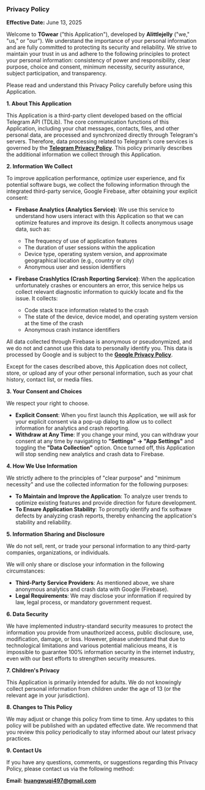 ### **Privacy Policy**

**Effective Date:** June 13, 2025

Welcome to **TGwear** ("this Application"), developed by **Alittlejelly** ("we," "us," or "our"). We understand the importance of your personal information and are fully committed to protecting its security and reliability. We strive to maintain your trust in us and adhere to the following principles to protect your personal information: consistency of power and responsibility, clear purpose, choice and consent, minimum necessity, security assurance, subject participation, and transparency.

Please read and understand this Privacy Policy carefully before using this Application.

**1. About This Application**

This Application is a third-party client developed based on the official Telegram API (TDLib). The core communication functions of this Application, including your chat messages, contacts, files, and other personal data, are processed and synchronized directly through Telegram's servers. Therefore, data processing related to Telegram's core services is governed by the **[Telegram Privacy Policy](https://telegram.org/privacy)**. This policy primarily describes the additional information we collect through this Application.

**2. Information We Collect**

To improve application performance, optimize user experience, and fix potential software bugs, we collect the following information through the integrated third-party service, Google Firebase, after obtaining your explicit consent:

* **Firebase Analytics (Analytics Service)**: We use this service to understand how users interact with this Application so that we can optimize features and improve its design. It collects anonymous usage data, such as:

    * The frequency of use of application features
    * The duration of user sessions within the application
    * Device type, operating system version, and approximate geographical location (e.g., country or city)
    * Anonymous user and session identifiers

* **Firebase Crashlytics (Crash Reporting Service)**: When the application unfortunately crashes or encounters an error, this service helps us collect relevant diagnostic information to quickly locate and fix the issue. It collects:

    * Code stack trace information related to the crash
    * The state of the device, device model, and operating system version at the time of the crash
    * Anonymous crash instance identifiers

All data collected through Firebase is anonymous or pseudonymized, and we do not and cannot use this data to personally identify you. This data is processed by Google and is subject to the **[Google Privacy Policy](https://policies.google.com/privacy)**.

Except for the cases described above, this Application does not collect, store, or upload any of your other personal information, such as your chat history, contact list, or media files.

**3. Your Consent and Choices**

We respect your right to choose.

* **Explicit Consent**: When you first launch this Application, we will ask for your explicit consent via a pop-up dialog to allow us to collect information for analytics and crash reporting.
* **Withdraw at Any Time**: If you change your mind, you can withdraw your consent at any time by navigating to **"Settings" -> "App Settings"** and toggling the **"Data Collection"** option. Once turned off, this Application will stop sending new analytics and crash data to Firebase.

**4. How We Use Information**

We strictly adhere to the principles of "clear purpose" and "minimum necessity" and use the collected information for the following purposes:

* **To Maintain and Improve the Application**: To analyze user trends to optimize existing features and provide direction for future development.
* **To Ensure Application Stability**: To promptly identify and fix software defects by analyzing crash reports, thereby enhancing the application's stability and reliability.

**5. Information Sharing and Disclosure**

We do not sell, rent, or trade your personal information to any third-party companies, organizations, or individuals.

We will only share or disclose your information in the following circumstances:

* **Third-Party Service Providers**: As mentioned above, we share anonymous analytics and crash data with Google (Firebase).
* **Legal Requirements**: We may disclose your information if required by law, legal process, or mandatory government request.

**6. Data Security**

We have implemented industry-standard security measures to protect the information you provide from unauthorized access, public disclosure, use, modification, damage, or loss. However, please understand that due to technological limitations and various potential malicious means, it is impossible to guarantee 100% information security in the internet industry, even with our best efforts to strengthen security measures.

**7. Children's Privacy**

This Application is primarily intended for adults. We do not knowingly collect personal information from children under the age of 13 (or the relevant age in your jurisdiction).

**8. Changes to This Policy**

We may adjust or change this policy from time to time. Any updates to this policy will be published with an updated effective date. We recommend that you review this policy periodically to stay informed about our latest privacy practices.

**9. Contact Us**

If you have any questions, comments, or suggestions regarding this Privacy Policy, please contact us via the following method:

**Email:** **huangwuqi497@gmail.com**
